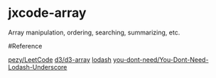 # jxcode-array
Array manipulation, ordering, searching, summarizing, etc.

#Reference

[pezy/LeetCode](https://github.com/pezy/LeetCode)
[d3/d3-array](https://github.com/d3/d3-array)
[lodash](https://github.com/lodash/lodash)
[you-dont-need/You-Dont-Need-Lodash-Underscore](https://github.com/you-dont-need/You-Dont-Need-Lodash-Underscore)
